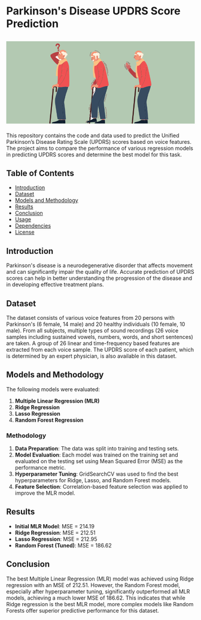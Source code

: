 # Parkinson's Disease UPDRS Score Prediction
## <div align="left">![Intro](images/park.png)

This repository contains the code and data used to predict the Unified Parkinson’s Disease Rating Scale (UPDRS) scores based on voice features. The project aims to compare the performance of various regression models in predicting UPDRS scores and determine the best model for this task.

## Table of Contents

- [Introduction](#introduction)
- [Dataset](#dataset)
- [Models and Methodology](#models-and-methodology)
- [Results](#results)
- [Conclusion](#conclusion)
- [Usage](#usage)
- [Dependencies](#dependencies)
- [License](#license)

## Introduction

Parkinson's disease is a neurodegenerative disorder that affects movement and can significantly impair the quality of life. Accurate prediction of UPDRS scores can help in better understanding the progression of the disease and in developing effective treatment plans.

## Dataset

The dataset consists of various voice features from 20 persons with Parkinson's (6 female, 14 male) and 20 healthy individuals (10 female, 10 male). From all subjects, multiple types of sound recordings (26 voice samples including sustained vowels, numbers, words, and short sentences) are taken. A group of 26 linear and time-frequency based features are extracted from each voice sample. The UPDRS score of each patient, which is determined by an expert physician, is also available in this dataset.

## Models and Methodology

The following models were evaluated:

1. **Multiple Linear Regression (MLR)**
2. **Ridge Regression**
3. **Lasso Regression**
4. **Random Forest Regression**

### Methodology

1. **Data Preparation**: The data was split into training and testing sets.
2. **Model Evaluation**: Each model was trained on the training set and evaluated on the testing set using Mean Squared Error (MSE) as the performance metric.
3. **Hyperparameter Tuning**: GridSearchCV was used to find the best hyperparameters for Ridge, Lasso, and Random Forest models.
4. **Feature Selection**: Correlation-based feature selection was applied to improve the MLR model.

## Results

- **Initial MLR Model**: MSE = 214.19
- **Ridge Regression**: MSE = 212.51
- **Lasso Regression**: MSE = 212.95
- **Random Forest (Tuned)**: MSE = 186.62

## Conclusion

The best Multiple Linear Regression (MLR) model was achieved using Ridge regression with an MSE of 212.51. However, the Random Forest model, especially after hyperparameter tuning, significantly outperformed all MLR models, achieving a much lower MSE of 186.62. This indicates that while Ridge regression is the best MLR model, more complex models like Random Forests offer superior predictive performance for this dataset.

